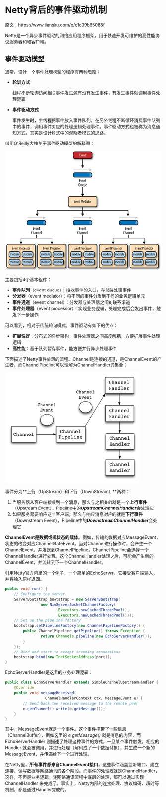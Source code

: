 # Netty背后的事件驱动机制

原文：https://www.jianshu.com/p/e1c39b65088f



Netty是一个异步事件驱动的网络应用程序框架，用于快速开发可维护的高性能协议服务器和和客户端。



## 事件驱动模型

通常，设计一个事件处理模型的程序有两种思路：

* **轮训方式**

  线程不断轮询访问相关事件发生源有没有发生事件，有发生事件就调用事件处理逻辑

* **事件驱动方式**

  事件发生时，主线程把事件放入事件队列，在另外线程不断循环消费事件队列中的事件，调用事件对应的处理逻辑处理事件。事件驱动方式也被称为消息通知方式，其实是设计模式中的观察者模式的思路。

借用O'Reilly大神关于事件驱动模型的解释图：

![1](./images/EventDriven/1.png)

主要包括4个基本组件：

* **事件队列**（event queue）：接收事件的入口，存储待处理事件
* **分发器**（event mediator）：将不同的事件分发到不同的业务逻辑单元
* **事件通道**（event channel）：分发器与处理器之间的联系渠道
* **事件处理器**（event processor）：实现业务逻辑，处理完成后会发出事件，触发下一步操作

可以看到，相对于传统轮询模式，事件驱动有如下的优点：

* **扩展性好**：分布式的异步架构，事件处理器之间高度解耦，方便扩展事件处理逻辑
* **高性能**：基于队列暂存事件，能方便并行异步处理事件



下面描述了Netty事件处理的流程。Channel是连接的通道，是ChannelEvent的产生者，而ChannelPipeline可以理解为ChannelHandler的集合：

![2](./images/EventDriven/2.png)

事件分为**上行（UpStream）**和**下行（DownStream）**两种：

1. 当服务器从客户端接收到一个消息，那么与之相关的就是一个**上行事件**（Upstream Event），Pipeline中的***UpstreamChannelHandler***会处理它
2. 如果服务器要响应这个客户端，那么与响应消息对应的就是**下行事件**（Downstream Event），Pipeline中的***DownstreamChannelHandler***会处理它

**ChannelEvent是数据或者状态的载体**。例如，传输的数据对应MessageEvent，状态的改变对应ChannelStateEvent。当对Channel进行操作时，会产生一个ChannelEvent，并发送到ChannelPipeline。Channel Pipeline会选择一个ChannelHandler进行处理。这个ChannelHandler处理之后，可能会产生新的ChannelEvent，并流转到下一个ChannelHandler。

引用Netty官方包里的一个例子，一个简单的EchoServer，它接受客户端输入，并将输入原样返回。

```java
public void run() {
    // Configure the server.
    ServerBootstrap bootstrap = new ServerBootstrap(
                new NioServerSocketChannelFactory(
                        Executors.newCachedThreadPool(),
                        Executors.newCachedThreadPool()));
    // Set up the pipeline factory 
    bootstrap.setPipelineFactory(new ChannelPipelineFactory() {
        public ChannelPipeline getPipeline() throws Exception {
                return Channels.pipeline(new EchoServerHandler());
        }
    });    
    // Bind and start to accept incoming connections
    bootstrap.bind(new InetSocketAddress(port));
}
```

EchoServerHandler是这里的业务处理逻辑：

```java
public class EchoServerHandler extends SimpleChannelUpstreamHandler {
    @Override
    public void messageReceived(
                  ChannelHandlerContext ctx, MessageEvent e) {
        // Send back the received message to the remote peer
        e.getChannel().write(e.getMessage());
    }
}
```

其中，MessageEvent就是一个事件。这个事件携带了一些信息（ChannelBuffer），例如这里的 *e.getMessage()* 就是消息的内容，而 EchoServerHandler 则描述了处理这种事件的方式，一旦某个事件触发，相应的 Handler 就会被调用，并进行处理（解码成了一个数据对象），并生成一个新的 MessageEvent，并传递给下一个进行处理。

在Netty里，**所有事件都来自ChannelEvent接口**，这些事件涵盖监听端口、建立连接、读写数据等网络通讯的各个阶段。而事件的处理者就是ChannelHandler，这样，不但是业务逻辑，连网络通讯流程中底层的处理，都可以通过实现 ChannelHandler 来完成了。事实上，Netty内部的连接处理、协议编码、超时等机制，都是通过Handler完成的。